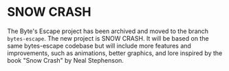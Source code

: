 # SNOW CRASH

The Byte's Escape project has been archived and moved to the branch `bytes-escape`.
The new project is SNOW CRASH. It will be based on the same bytes-escape codebase but will include more features and improvements, such as animations, better graphics, and lore inspired by the book "Snow Crash" by Neal Stephenson.